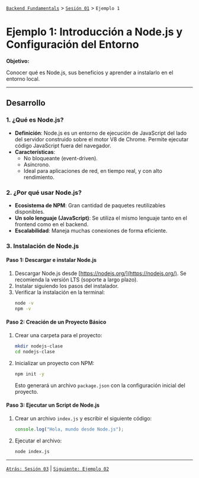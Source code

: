 [`Backend Fundamentals`](../../README.md) > [`Sesión 01`](../README.md) > `Ejemplo 1`

# Ejemplo 1:  Introducción a Node.js y Configuración del Entorno

**Objetivo:**

Conocer qué es Node.js, sus beneficios y aprender a instalarlo en el entorno local.

---

## Desarrollo

### 1. **¿Qué es Node.js?**
- **Definición**: Node.js es un entorno de ejecución de JavaScript del lado del servidor construido sobre el motor V8 de Chrome. Permite ejecutar código JavaScript fuera del navegador.
- **Características**:
  - No bloqueante (event-driven).
  - Asíncrono.
  - Ideal para aplicaciones de red, en tiempo real, y con alto rendimiento.

### 2. **¿Por qué usar Node.js?**
- **Ecosistema de NPM**: Gran cantidad de paquetes reutilizables disponibles.
- **Un solo lenguaje (JavaScript)**: Se utiliza el mismo lenguaje tanto en el frontend como en el backend.
- **Escalabilidad**: Maneja muchas conexiones de forma eficiente.

### 3. **Instalación de Node.js**

#### **Paso 1: Descargar e instalar Node.js**
1. Descargar Node.js desde [https://nodejs.org/](https://nodejs.org/). Se recomienda la versión LTS (soporte a largo plazo).
2. Instalar siguiendo los pasos del instalador.
3. Verificar la instalación en la terminal:
   ```bash
   node -v
   npm -v
   ```

#### **Paso 2: Creación de un Proyecto Básico**
1. Crear una carpeta para el proyecto:
   ```bash
   mkdir nodejs-clase
   cd nodejs-clase
   ```

2. Inicializar un proyecto con NPM:
   ```bash
   npm init -y
   ```
   Esto generará un archivo `package.json` con la configuración inicial del proyecto.

#### **Paso 3: Ejecutar un Script de Node.js**
1. Crear un archivo `index.js` y escribir el siguiente código:
   ```javascript
   console.log("Hola, mundo desde Node.js");
   ```

2. Ejecutar el archivo:
   ```bash
   node index.js
   ```


---

[`Atrás: Sesión 03`](../README.md) | [`Siguiente: Ejemplo 02`](../Reto-01)


